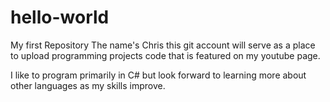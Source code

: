 # hello-world
My first Repository
The name's Chris this git account will serve as a place to upload programming projects code that is featured on my youtube page. 

I like to program primarily in C# but look forward to learning more about other languages as my skills improve.

